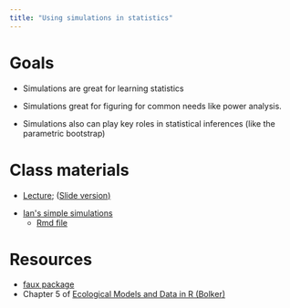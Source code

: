 ```yaml
---
title: "Using simulations in statistics"
---
```


Goals 
===================

- Simulations are great for learning statistics

- Simulations great for figuring for common needs like power analysis.

- Simulations also can play key roles in statistical inferences (like the parametric bootstrap)


Class materials
===============

* [Lecture](../lectures/Simulations.notes.html); ([Slide version)](../lectures/Simulations.slides.html)

-   [Ian's simple simulations](../lectures/TeachingSimulationsBasics.html)
	* [Rmd file](https://github.com/mac-theobio/QMEE/blob/master/lectures/TeachingSimulationsBasics.Rmd)

Resources
=========

* [faux package](https://debruine.github.io/faux/)
* Chapter 5 of [Ecological Models and Data in R (Bolker)](https://math.mcmaster.ca/~bolker/emdbook/book.pdf)

